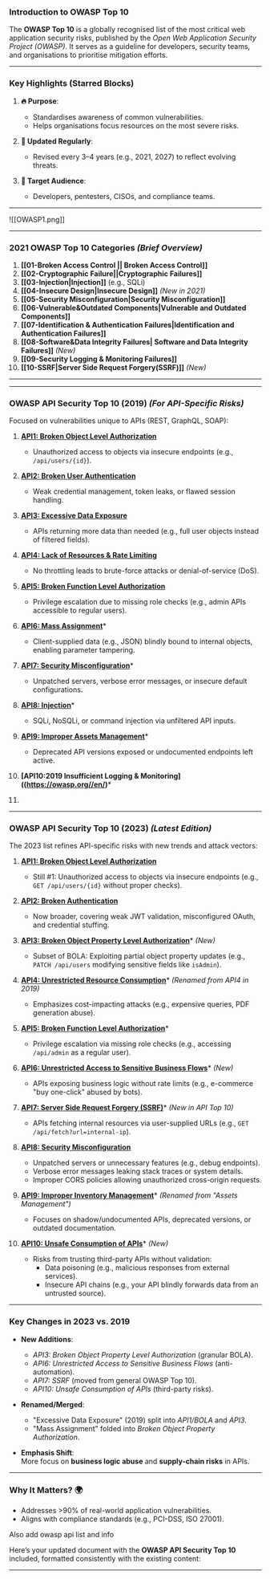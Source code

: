 
### **Introduction to OWASP Top 10**  
The **OWASP Top 10** is a globally recognised list of the most critical web application security risks, published by the *Open Web Application Security Project (OWASP)*. It serves as a guideline for developers, security teams, and organisations to prioritise mitigation efforts.

---

### **Key Highlights (Starred Blocks)**  
1. **🔥 Purpose**:  
   - Standardises awareness of common vulnerabilities.  
   - Helps organisations focus resources on the most severe risks.  

2. **📌 Updated Regularly**:  
   - Revised every 3–4 years (e.g., 2021, 2027) to reflect evolving threats.  

3. **🎯 Target Audience**:  
   - Developers, pentesters, CISOs, and compliance teams.  

---
![[OWASP1.png]]

---

### **2021 OWASP Top 10 Categories** *(Brief Overview)*  
1. **[[01-Broken Access Control || Broken Access Control]]**  
2. **[[02-Cryptographic Failure||Cryptographic Failures]]**  
3. **[[03-Injection|Injection]]** (e.g., SQLi)  
4. **[[04-Insecure Design|Insecure Design]]** *(New in 2021)*  
5. **[[05-Security Misconfiguration|Security Misconfiguration]]**  
6. **[[06-Vulnerable&Outdated Components|Vulnerable and Outdated Components]]**  
7. **[[07-Identification & Authentication Failures|Identification and Authentication Failures]]**  
8. **[[08-Software&Data Integrity Failures| Software and Data Integrity Failures]]** *(New)*  
9. **[[09-Security Logging & Monitoring Failures]]**  
10. **[[10-SSRF|Server Side Request Forgery(SSRF)]]** *(New)*  

---



---

### **OWASP API Security Top 10 (2019)** *(For API-Specific Risks)*  
Focused on vulnerabilities unique to APIs (REST, GraphQL, SOAP):  

1. **[API1: Broken Object Level Authorization](https://owasp.org/API-Security/editions/2019/en/)**  
   - Unauthorized access to objects via insecure endpoints (e.g., `/api/users/{id}`).  

2. **[API2: Broken User Authentication](https://owasp.org/API-Security/editions/2019/en/)**  
   - Weak credential management, token leaks, or flawed session handling.  

3. **[API3: Excessive Data Exposure](https://owasp.org/API-Security/editions/2019/en/)**  
   - APIs returning more data than needed (e.g., full user objects instead of filtered fields).  

4. **[API4: Lack of Resources & Rate Limiting](https://owasp.org/API-Security/editions/2019/en/)**  
   - No throttling leads to brute-force attacks or denial-of-service (DoS).  

5. **[API5: Broken Function Level Authorization](https://owasp.org/API-Security/editions/2019/en/)**  
   - Privilege escalation due to missing role checks (e.g., admin APIs accessible to regular users).  

6. **[API6: Mass Assignment](https://owasp.org/API-Security/editions/2019/en/)***  
   - Client-supplied data (e.g., JSON) blindly bound to internal objects, enabling parameter tampering.  

7. **[API7: Security Misconfiguration](https://owasp.org/API-Security/editions/2019/en/)***  
   - Unpatched servers, verbose error messages, or insecure default configurations.  

8. **[API8: Injection](https://owasp.org/API-Security/editions/2019/en/)***  
   - SQLi, NoSQLi, or command injection via unfiltered API inputs.  

9. **[API9: Improper Assets Management](https://owasp.org//en/)***  
   - Deprecated API versions exposed or undocumented endpoints left active.  
   
10. **[API10:2019 Insufficient Logging & Monitoring]((https://owasp.org//en/)***  
11. 

---

### **OWASP API Security Top 10 (2023)** *(Latest Edition)*  
The 2023 list refines API-specific risks with new trends and attack vectors:  

1. **[API1: Broken Object Level Authorization](https://owasp.org/API-Security/editions/2023/en/)**  
   - Still #1: Unauthorized access to objects via insecure endpoints (e.g., `GET /api/users/{id}` without proper checks).  

2. **[API2: Broken Authentication](https://owasp.org/API-Security/editions/2023/en/)**  
   - Now broader, covering weak JWT validation, misconfigured OAuth, and credential stuffing.  

3. **[API3: Broken Object Property Level Authorization](https://owasp.org/API-Security/editions/2023/en/)*** *(New)*  
   - Subset of BOLA: Exploiting partial object property updates (e.g., `PATCH /api/users` modifying sensitive fields like `isAdmin`).  

4. **[API4: Unrestricted Resource Consumption](https://owasp.org/API-Security/editions/2023/en/)*** *(Renamed from API4 in 2019)*  
   - Emphasizes cost-impacting attacks (e.g., expensive queries, PDF generation abuse).  

5. **[API5: Broken Function Level Authorization](https://owasp.org/API-Security/editions/2023/en/)***  
   - Privilege escalation via missing role checks (e.g., accessing `/api/admin` as a regular user).  

6. **[API6: Unrestricted Access to Sensitive Business Flows](https://owasp.org//en/)*** *(New)*  
   - APIs exposing business logic without rate limits (e.g., e-commerce "buy one-click" abused by bots).  

7. **[API7: Server Side Request Forgery (SSRF)](https://owasp.org//en/)*** *(New in API Top 10)*  
   - APIs fetching internal resources via user-supplied URLs (e.g., `GET /api/fetch?url=internal-ip`).  

1. **[API8: Security Misconfiguration](https://owasp.org/API-Security/editions/2023/en/)**  
     - Unpatched servers or unnecessary features (e.g., debug endpoints).  
     - Verbose error messages leaking stack traces or system details.  
     - Improper CORS policies allowing unauthorized cross-origin requests.  

2. **[API9: Improper Inventory Management](https://owasp.org/API-Security/editions/2023/en/)*** *(Renamed from "Assets Management")*  
   - Focuses on shadow/undocumented APIs, deprecated versions, or outdated documentation.  

10. **[API10: Unsafe Consumption of APIs](https://owasp.org//en/)*** *(New)*  
    - Risks from trusting third-party APIs without validation:  
      - Data poisoning (e.g., malicious responses from external services).  
      - Insecure API chains (e.g., your API blindly forwards data from an untrusted source).  

---

### **Key Changes in 2023 vs. 2019**  
- **New Additions**:  
  - *API3: Broken Object Property Level Authorization* (granular BOLA).  
  - *API6: Unrestricted Access to Sensitive Business Flows* (anti-automation).  
  - *API7: SSRF* (moved from general OWASP Top 10).  
  - *API10: Unsafe Consumption of APIs* (third-party risks).  

- **Renamed/Merged**:  
  - "Excessive Data Exposure" (2019) split into *API1/BOLA* and *API3*.  
  - "Mass Assignment" folded into *Broken Object Property Authorization*.  

- **Emphasis Shift**:  
  More focus on **business logic abuse** and **supply-chain risks** in APIs.  


---

### **Why It Matters?** 🌍  
- Addresses >90% of real-world application vulnerabilities.  
- Aligns with compliance standards (e.g., PCI-DSS, ISO 27001).  

Also add owasp api list and info 

Here’s your updated document with the **OWASP API Security Top 10** included, formatted consistently with the existing content:

---
